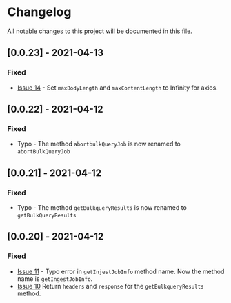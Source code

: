 # Changelog

All notable changes to this project will be documented in this file.


## [0.0.23] - 2021-04-13
### Fixed

- [Issue 14](https://github.com/msrivastav13/node-sf-bulk2/issues/14) - Set `maxBodyLength` and `maxContentLength` to Infinity for axios.

## [0.0.22] - 2021-04-12

### Fixed

- Typo - The method `abortbulkQueryJob` is now renamed to `abortBulkQueryJob`

## [0.0.21] - 2021-04-12

### Fixed

- Typo - The method `getBulkqueryResults` is now renamed to `getBulkQueryResults`

## [0.0.20] - 2021-04-12

### Fixed

- [Issue 11](https://github.com/msrivastav13/node-sf-bulk2/issues/11) - Typo error in `getInjestJobInfo` method name. Now the method name is `getIngestJobInfo`. 
- [Issue 10](https://github.com/msrivastav13/node-sf-bulk2/issues/10) Return `headers` and `response` for the `getBulkqueryResults` method.